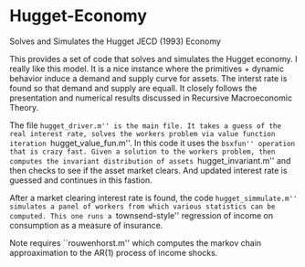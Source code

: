 # Hugget-Economy
Solves and Simulates the Hugget JECD (1993) Economy

This provides a set of code that solves and simulates the Hugget economy. I really like this model. It is a nice instance where the primitives + dynamic behavior induce a demand and supply curve for assets. The interst rate is found so that demand and supply are equall. It closely follows the presentation and numerical results discussed in Recursive Macroeconomic Theory.

The file ``hugget_driver.m'' is the main file. It takes a guess of the real interest rate, solves the workers problem via value function iteration ``hugget_value_fun.m''. In this code it uses the ``bsxfun'' operation that is crazy fast. Given a solution to the workers problem, then computes the invariant distribution of assets ``hugget_invariant.m'' and then checks to see if the asset market clears. And updated interest rate is guessed and continues in this fastion.

After a market clearing interest rate is found, the code ``hugget_simmulate.m'' simulates a panel of workers from which various statistics can be computed. This one runs a ``townsend-style'' regression of income on consumption as a measure of insurance. 

Note requires ``rouwenhorst.m'' which computes the markov chain approaximation to the AR(1) process of income shocks. 
